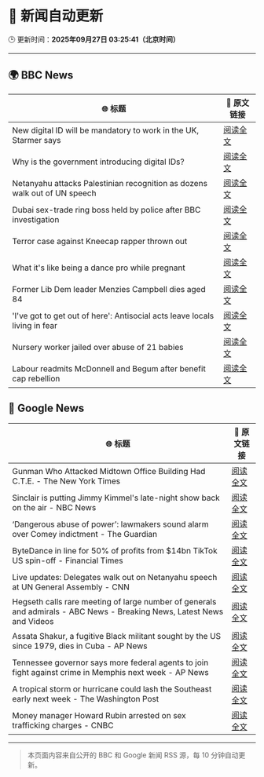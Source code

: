 # 🧠 新闻自动更新

🕒 更新时间：**2025年09月27日 03:25:41（北京时间）**

---

## 🌍 BBC News

| 🌐 标题 | 🔗 原文链接 |
|--------|-------------|
| New digital ID will be mandatory to work in the UK, Starmer says | [阅读全文](https://www.bbc.com/news/articles/cn832y43ql5o?at_medium=RSS&at_campaign=rss) |
| Why is the government introducing digital IDs? | [阅读全文](https://www.bbc.com/news/articles/clyl3lzzed2o?at_medium=RSS&at_campaign=rss) |
| Netanyahu attacks Palestinian recognition as dozens walk out of UN speech | [阅读全文](https://www.bbc.com/news/articles/cderxxylpzdo?at_medium=RSS&at_campaign=rss) |
| Dubai sex-trade ring boss held by police after BBC investigation | [阅读全文](https://www.bbc.com/news/articles/ce84ezl461po?at_medium=RSS&at_campaign=rss) |
| Terror case against Kneecap rapper thrown out | [阅读全文](https://www.bbc.com/news/articles/ce846r2drg8o?at_medium=RSS&at_campaign=rss) |
| What it's like being a dance pro while pregnant | [阅读全文](https://www.bbc.com/news/articles/clyd9xkplvko?at_medium=RSS&at_campaign=rss) |
| Former Lib Dem leader Menzies Campbell dies aged 84 | [阅读全文](https://www.bbc.com/news/articles/cp8j7jnjd6ro?at_medium=RSS&at_campaign=rss) |
| 'I've got to get out of here': Antisocial acts leave locals living in fear | [阅读全文](https://www.bbc.com/news/videos/c0jqv18yd5eo?at_medium=RSS&at_campaign=rss) |
| Nursery worker jailed over abuse of 21 babies | [阅读全文](https://www.bbc.com/news/articles/c30616ev66eo?at_medium=RSS&at_campaign=rss) |
| Labour readmits McDonnell and Begum after benefit cap rebellion | [阅读全文](https://www.bbc.com/news/articles/ce3yegn3k5vo?at_medium=RSS&at_campaign=rss) |

## 📰 Google News

| 🌐 标题 | 🔗 原文链接 |
|--------|-------------|
| Gunman Who Attacked Midtown Office Building Had C.T.E. - The New York Times | [阅读全文](https://news.google.com/rss/articles/CBMieEFVX3lxTE5fUG5fQU1zalZFTHB4OHFOTldUc2ItX1VieGxzRG9fZk1fZFJiQUp3a2FzQWZFRmtYNXQ4VmlNa1NXUUVGY25DUEE1WXZlMU4yQ2JYUEdSSnJyLUN0SlVhN2FBekRZRW5LMmxrRlVzYy1wVmFOMkdBMA?oc=5) |
| Sinclair is putting Jimmy Kimmel's late-night show back on the air - NBC News | [阅读全文](https://news.google.com/rss/articles/CBMiqAFBVV95cUxOSlEycE15VnlvNDZtc3pzdnVWaHpSQk9VdkhaVnBKY3FBZnRBX3pta0xBWVpGU0pIQnhkbGhxNkNUOF9aeXByZGlBYkVRMlZnbG9ETkZYemVVMFpZdzVNendXYUVlOTBrb2pKZnEzUktfNE14RkEwTGpxcXltY0hpTF9SZ18zQXRDZTZhanBzN205Yk5LTzBJYmctNDl2V1N6TDl0NU42SFfSAVZBVV95cUxPLW1uZjIyc21vX1pQa0VTT0ZsRFNXeWpWSmZEdUc0R3pQSlNjVTlIZzQ1WWNjY2dualYyN00tOVN3MDNEamtIOGNrbXg4M0o1aTk1XzU5Zw?oc=5) |
| ‘Dangerous abuse of power’: lawmakers sound alarm over Comey indictment - The Guardian | [阅读全文](https://news.google.com/rss/articles/CBMihgFBVV95cUxNc3JOaHVaSGdlWjZScHpudGJPM0M5STNjd0ZLOTRyMFZvRkpGck02Uzg0X0FnaGJIa2x3TjgxWnh0RS1wNVZuNGF5aGYtNndkalQ5N3RMUkxScXM5SFJrWmxmaTlVTUR2MlZQZmFLeUEyemRyOTRrMnhQTDE3bTFYc2d5ZWxmZw?oc=5) |
| ByteDance in line for 50% of profits from $14bn TikTok US spin-off - Financial Times | [阅读全文](https://news.google.com/rss/articles/CBMicEFVX3lxTE1wdVZQclFUVmxkejdzLWk1QmdJVjhwMUUzU0I0bElTV2dTbFRaTTVyR2NnYjhQVjB6YjdsQ2M0R1B5elJ2b2pqOUZIRGtzTi1WRDNHVzhMaFBrTXVXNWlySlJXakZFZ1lZcDZfQXBnR3k?oc=5) |
| Live updates: Delegates walk out on Netanyahu speech at UN General Assembly - CNN | [阅读全文](https://news.google.com/rss/articles/CBMiiAFBVV95cUxPOHNMNF9WWFhUVmFkTFBRN1VwaUZKQnZRNldKQU5QamJRODVuNlo0M0ZPYlhxNWlvVjFiVXhkVWdsQzI5ZVlwUzF5Q2dSZlBHQzhiRU90WjBQYmduQTM1U1Y5a2lZaWh4LUdQMHkwdjE2bGJIcnFOeFdjU0l4bVFtVDN0dEQzTWtP?oc=5) |
| Hegseth calls rare meeting of large number of generals and admirals - ABC News - Breaking News, Latest News and Videos | [阅读全文](https://news.google.com/rss/articles/CBMirAFBVV95cUxNbmJBRHpselcyY3g4ZGxmNEc0VUdDRTliY19CdlFsc3ZqdVRMR0N6NzJIU2lGWVlwY2VzbUEwaGotSkdNdnJ1R0t4S1FSNDlPNjZGMzVESmlvVkhRTEM2OFNEaXUyUEwtWnFVc2l3d2ZOdW03N3Z4UnQzMkQ0QUVTSUxpZm5VNkVBa1dScmJEWHA4NXZjbnJhY3hCemRYSmNldmZyWWlFa2tzYUhw0gGyAUFVX3lxTFB3Zk1KZkNrLXBFdVRNR1BfSkl4bEN3SUUtd2lfa2k3NG9uYVEySWNiaVRVaEpoUm1RRWJybVBKLXNzdzl6ZjMxbGZTb00xRW1NYXVrWGNKZldOTWFVcjJUejVCTXd2RXBsZTRuRjRyckZyN1l0bmQxMlVEckNQX3JkMm00SlJEbjdvbHRpaTNycmoyU2pNb1FoRXY2dzhFbXVMT2RESk5wY2JITHRGQnFyUnc?oc=5) |
| Assata Shakur, a fugitive Black militant sought by the US since 1979, dies in Cuba - AP News | [阅读全文](https://news.google.com/rss/articles/CBMilwFBVV95cUxQNHV5djdzeEo2QmMtYWI5blMwcE5fQlVBdzc4ZzRnWTRVZ2pUMldSeHhEUU5qRkZpRzFhNXAzaFRCVFJmUjhobE0xM05rWS1VUld5YVF2LUNQVmZWMEN2WVJqVndNSFVLMlg1OThnc1JwOXRUV0MwbUt1dnVKNzgtcjVEQ1JQZHFjblBGYnd0cjBKQUJvNWtv?oc=5) |
| Tennessee governor says more federal agents to join fight against crime in Memphis next week - AP News | [阅读全文](https://news.google.com/rss/articles/CBMijwFBVV95cUxNOFhHQlFXTV9xSUJpQXhDbXJxY0lIX09OTGxDc0tqdUUxVjVDbHNQVktPNVpqQ1ZvUm9ZZ0xKbEwwbktwTmhIbG1Ob2J5M0JzVzF6STJfWnIzdkQ3TTMycGVsaUJ0bkVmQmRON2NPX2dNQU9DbUQyRmZ6SHNYc1NGUGNfRjFEQ05Wd19Tbkp5OA?oc=5) |
| A tropical storm or hurricane could lash the Southeast early next week - The Washington Post | [阅读全文](https://news.google.com/rss/articles/CBMiowFBVV95cUxQNi1GeUF2cTA0dmpvalNUc19EaEdaTDZqN0pKdXNENF90ZTV6clZWUklDNDRZRGFsSVFaekp5c3RwZnZtNkNkZk5TTWRTZ04tNHBRaGlScW9yMnFaOWREOWZvVWM3SzFLN0tRQ1p2WnRvTDBFNFV4a1dXUFJaUUozMnpDc041Z21ydzlPRlZfQ1Y2SmdtUnM5Rkt2cmxUTENYUHh3?oc=5) |
| Money manager Howard Rubin arrested on sex trafficking charges - CNBC | [阅读全文](https://news.google.com/rss/articles/CBMijgFBVV95cUxPNW01ajQ1WXkxY3dfZmI1dS0yZF9lSlYzMnpYeFRsVnFQUW9rN1g5QXpUN05uWVIzdnNhazVkY2ROTWRYUkRhV1Q2YXVNY0FHWkdtSmc0ZEpXWG43Q3ZHdEFMcGRDbjZqT2ZOVTd5VWd0TF9lTERqZ0pZQ2xsWENSUlAxaTc0clhtcWhHTVV30gGTAUFVX3lxTE1YSy1jOHNlNjVXcy1Pc1cybDk0Y1FrbXMxalFFWG9GQW9aOGMtMUFmWVBkTDg5Q3lBUGpmaTBMckZteTVuR0hMVEE5SG93c2dRVzU2NTVRbE5LOTdHb3M5bHZIZ01KYkZYWkRma19ZOGhGZUxfNy0yRWk1X29pTFhvQWdJUWI5aHZOTjJkZTBjalpNZw?oc=5) |

---
> 本页面内容来自公开的 BBC 和 Google 新闻 RSS 源，每 10 分钟自动更新。
